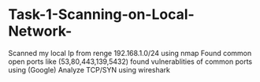 # Task-1-Scanning-on-Local-Network-
Scanned my local Ip from renge 192.168.1.0/24 using nmap
Found common open ports like (53,80,443,139,5432)
found vulnerablities of common ports using (Google)
Analyze TCP/SYN using wireshark
